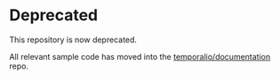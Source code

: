 # Deprecated

This repository is now deprecated.

All relevant sample code has moved into the [temporalio/documentation](https://github.com/temporalio/documentation) repo.
